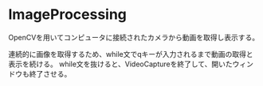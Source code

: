 # ImageProcessing


OpenCVを用いてコンピュータに接続されたカメラから動画を取得し表示する。

連続的に画像を取得するため、while文でqキーが入力されるまで動画の取得と表示を続ける。
while文を抜けると、VideoCaptureを終了して、開いたウィンドウも終了させる。
